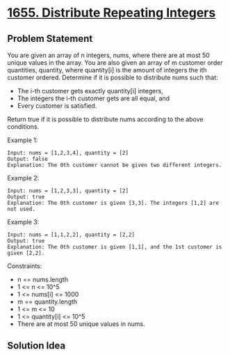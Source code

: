 # [1655. Distribute Repeating Integers](https://leetcode.com/problems/distribute-repeating-integers)

## Problem Statement
You are given an array of n integers, nums, where there are at most 50 unique values in the array. You are also given an array of m customer order quantities, quantity, where quantity[i] is the amount of integers the ith customer ordered. Determine if it is possible to distribute nums such that:

* The i-th customer gets exactly quantity[i] integers,
* The integers the i-th customer gets are all equal, and
* Every customer is satisfied.

Return true if it is possible to distribute nums according to the above conditions.

Example 1:
```
Input: nums = [1,2,3,4], quantity = [2]
Output: false
Explanation: The 0th customer cannot be given two different integers.
```

Example 2:
```
Input: nums = [1,2,3,3], quantity = [2]
Output: true
Explanation: The 0th customer is given [3,3]. The integers [1,2] are not used.
```

Example 3:
```
Input: nums = [1,1,2,2], quantity = [2,2]
Output: true
Explanation: The 0th customer is given [1,1], and the 1st customer is given [2,2].
```

Constraints:
* n == nums.length
* 1 <= n <= 10^5
* 1 <= nums[i] <= 1000
* m == quantity.length
* 1 <= m <= 10
* 1 <= quantity[i] <= 10^5
* There are at most 50 unique values in nums.

## Solution Idea

